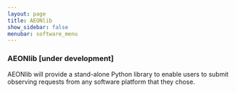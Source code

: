 ```yaml
---
layout: page
title: AEONlib
show_sidebar: false
menubar: software_menu
---
```


### AEONlib [under development]
AEONlib will provide a stand-alone Python library to enable users to submit observing requests from any 
software platform that they chose.  